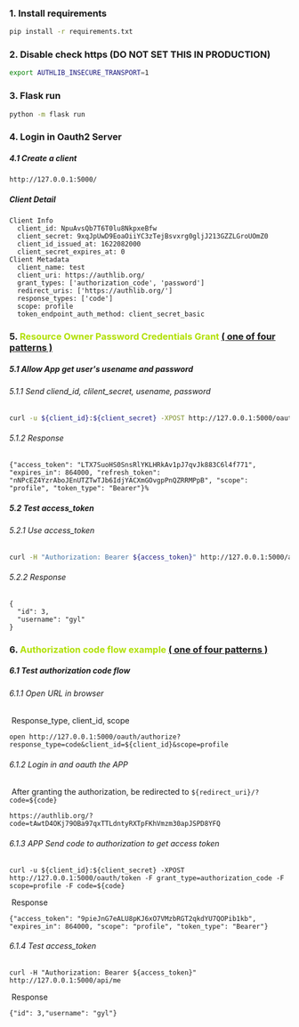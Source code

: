### 1. Install requirements

```bash
pip install -r requirements.txt
```

### 2. Disable check https (DO NOT SET THIS IN PRODUCTION)

```bash
export AUTHLIB_INSECURE_TRANSPORT=1
```

### 3. Flask run

```bash
python -m flask run
```

### 4. Login in Oauth2 Server

##### 		4.1 Create a client

```
http://127.0.0.1:5000/
```

##### 			Client Detail

```
Client Info
  client_id: NpuAvsQb7T6T0lu8NkpxeBfw
  client_secret: 9xqJpUwD9EoaOiiYC3zTejBsvxrg0gljJ213GZZLGroUOmZ0
  client_id_issued_at: 1622082000
  client_secret_expires_at: 0
Client Metadata
  client_name: test
  client_uri: https://authlib.org/
  grant_types: ['authorization_code', 'password']
  redirect_uris: ['https://authlib.org/']
  response_types: ['code']
  scope: profile
  token_endpoint_auth_method: client_secret_basic
```

### 5. <font color=bluepink>Resource Owner Password Credentials Grant</font> [( one of four patterns )](http://www.ruanyifeng.com/blog/2014/05/oauth_2_0.html)

##### 	5.1 Allow App get user's usename and password

###### 		5.1.1 Send cliend_id, clilent_secret, usename, password

```bash
curl -u ${client_id}:${client_secret} -XPOST http://127.0.0.1:5000/oauth/token -F grant_type=password -F username=${username} -F password=valid -F scope=profile
```

###### 		5.1.2 Response

```
{"access_token": "LTX7SuoHS0SnsRlYKLHRkAv1pJ7qvJk883C6l4f771", "expires_in": 864000, "refresh_token": "nNPcEZ4YzrAboJEnUTZTwTJb6IdjYACXmGOvgpPnQZRRMPpB", "scope": "profile", "token_type": "Bearer"}%
```

##### 	5.2  Test access_token

###### 			5.2.1 Use access_token 

```bash
curl -H "Authorization: Bearer ${access_token}" http://127.0.0.1:5000/api/me
```

###### 		5.2.2 Response

```
{
  "id": 3,
  "username": "gyl"
}
```

### 6. <font color=bluepink>Authorization code flow example</font> [( one of four patterns )](http://www.ruanyifeng.com/blog/2014/05/oauth_2_0.html)

##### 	6.1 Test authorization code flow

###### 		6.1.1 Open URL in browser 

​			Response_type, client_id, scope			 

```
open http://127.0.0.1:5000/oauth/authorize?response_type=code&client_id=${client_id}&scope=profile
```

###### 		6.1.2 Login in and oauth the APP

​			After granting the authorization,  be redirected to `${redirect_uri}/?code=${code}`

```
https://authlib.org/?code=tAwtD4OKj79OBa97qxTTLdntyRXTpFKhVmzm30apJSPD8YFQ
```

###### 		6.1.3 APP Send code to authorization to get access token

```
curl -u ${client_id}:${client_secret} -XPOST http://127.0.0.1:5000/oauth/token -F grant_type=authorization_code -F scope=profile -F code=${code}
```

​			Response

```
{"access_token": "9pieJnG7eALU8pKJ6xO7VMzbRGT2qkdYU7QOPib1kb", "expires_in": 864000, "scope": "profile", "token_type": "Bearer"}
```

###### 		6.1.4 Test access_token

```
curl -H "Authorization: Bearer ${access_token}" http://127.0.0.1:5000/api/me
```

​			Response

```
{"id": 3,"username": "gyl"}
```





